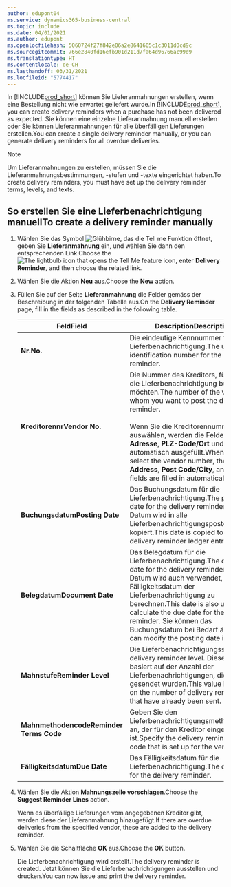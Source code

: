 ```yaml
---
author: edupont04
ms.service: dynamics365-business-central
ms.topic: include
ms.date: 04/01/2021
ms.author: edupont
ms.openlocfilehash: 5060724f27f842e06a2e8641605c1c3011d0cd9c
ms.sourcegitcommit: 766e2840fd16efb901d211d7fa64d96766ac99d9
ms.translationtype: HT
ms.contentlocale: de-CH
ms.lasthandoff: 03/31/2021
ms.locfileid: "5774417"
---
```

<span data-ttu-id="64552-101">In [!INCLUDE[prod_short](../../../includes/prod_short.md)] können Sie Lieferanmahnungen erstellen, wenn eine Bestellung nicht wie erwartet geliefert wurde.</span><span class="sxs-lookup"><span data-stu-id="64552-101">In [!INCLUDE[prod_short](../../../includes/prod_short.md)], you can create delivery reminders when a purchase has not been delivered as expected.</span></span> <span data-ttu-id="64552-102">Sie können eine einzelne Lieferanmahnung manuell erstellen oder Sie können Lieferanmahnungen für alle überfälligen Lieferungen erstellen.</span><span class="sxs-lookup"><span data-stu-id="64552-102">You can create a single delivery reminder manually, or you can generate delivery reminders for all overdue deliveries.</span></span>  

> [!NOTE]
> <span data-ttu-id="64552-103">Um Lieferanmahnungen zu erstellen, müssen Sie die Lieferanmahnungsbestimmungen, -stufen und -texte eingerichtet haben.</span><span class="sxs-lookup"><span data-stu-id="64552-103">To create delivery reminders, you must have set up the delivery reminder terms, levels, and texts.</span></span>

## <a name="to-create-a-delivery-reminder-manually"></a><span data-ttu-id="64552-104">So erstellen Sie eine Lieferbenachrichtigung manuell</span><span class="sxs-lookup"><span data-stu-id="64552-104">To create a delivery reminder manually</span></span>  

1. <span data-ttu-id="64552-105">Wählen Sie das Symbol ![Glühbirne, das die Tell me Funktion](../../../media/ui-search/search_small.png "Tell me-Funktion") öffnet, geben Sie **Lieferanmahnung** ein, und wählen Sie dann den entsprechenden Link.</span><span class="sxs-lookup"><span data-stu-id="64552-105">Choose the ![The lightbulb icon that opens the Tell Me feature](../../../media/ui-search/search_small.png "Tell me what you want to do") icon, enter **Delivery Reminder**, and then choose the related link.</span></span>  
2. <span data-ttu-id="64552-106">Wählen Sie die Aktion **Neu** aus.</span><span class="sxs-lookup"><span data-stu-id="64552-106">Choose the **New** action.</span></span>  
3. <span data-ttu-id="64552-107">Füllen Sie auf der Seite **Lieferanmahnung** die Felder gemäss der Beschreibung in der folgenden Tabelle aus.</span><span class="sxs-lookup"><span data-stu-id="64552-107">On the **Delivery Reminder** page, fill in the fields as described in the following table.</span></span>  

    |<span data-ttu-id="64552-108">Feld</span><span class="sxs-lookup"><span data-stu-id="64552-108">Field</span></span>|<span data-ttu-id="64552-109">Description</span><span class="sxs-lookup"><span data-stu-id="64552-109">Description</span></span>|  
    |---------------------------------|---------------------------------------|  
    |<span data-ttu-id="64552-110">**Nr.**</span><span class="sxs-lookup"><span data-stu-id="64552-110">**No.**</span></span>|<span data-ttu-id="64552-111">Die eindeutige Kennnummer für die Lieferbenachrichtigung.</span><span class="sxs-lookup"><span data-stu-id="64552-111">The unique identification number for the delivery reminder.</span></span>|  
    |<span data-ttu-id="64552-112">**Kreditorennr**</span><span class="sxs-lookup"><span data-stu-id="64552-112">**Vendor No.**</span></span>|<span data-ttu-id="64552-113">Die Nummer des Kreditors, für den Sie die Lieferbenachrichtigung buchen möchten.</span><span class="sxs-lookup"><span data-stu-id="64552-113">The number of the vendor for whom you want to post the delivery reminder.</span></span><br /><br /> <span data-ttu-id="64552-114">Wenn Sie die Kreditorennummer auswählen, werden die Felder **Name**, **Adresse**, **PLZ-Code/Ort** und **Kontakt** automatisch ausgefüllt.</span><span class="sxs-lookup"><span data-stu-id="64552-114">When you select the vendor number, the **Name**, **Address**, **Post Code/City**, and **Contact** fields are filled in automatically.</span></span>|  
    |<span data-ttu-id="64552-115">**Buchungsdatum**</span><span class="sxs-lookup"><span data-stu-id="64552-115">**Posting Date**</span></span>|<span data-ttu-id="64552-116">Das Buchungsdatum für die Lieferbenachrichtigung.</span><span class="sxs-lookup"><span data-stu-id="64552-116">The posting date for the delivery reminder.</span></span> <span data-ttu-id="64552-117">Dieses Datum wird in alle Lieferbenachrichtigungsposten kopiert.</span><span class="sxs-lookup"><span data-stu-id="64552-117">This date is copied to all of the delivery reminder ledger entries.</span></span>|  
    |<span data-ttu-id="64552-118">**Belegdatum**</span><span class="sxs-lookup"><span data-stu-id="64552-118">**Document Date**</span></span>|<span data-ttu-id="64552-119">Das Belegdatum für die Lieferbenachrichtigung.</span><span class="sxs-lookup"><span data-stu-id="64552-119">The document date for the delivery reminder.</span></span> <span data-ttu-id="64552-120">Dieses Datum wird auch verwendet, um das Fälligkeitsdatum der Lieferbenachrichtigung zu berechnen.</span><span class="sxs-lookup"><span data-stu-id="64552-120">This date is also used to calculate the due date for the delivery reminder.</span></span> <span data-ttu-id="64552-121">Sie können das Buchungsdatum bei Bedarf ändern.</span><span class="sxs-lookup"><span data-stu-id="64552-121">You can modify the posting date if required.</span></span>|  
    |<span data-ttu-id="64552-122">**Mahnstufe**</span><span class="sxs-lookup"><span data-stu-id="64552-122">**Reminder Level**</span></span>|<span data-ttu-id="64552-123">Die Lieferbenachrichtigungsstufe.</span><span class="sxs-lookup"><span data-stu-id="64552-123">The delivery reminder level.</span></span> <span data-ttu-id="64552-124">Dieser Wert basiert auf der Anzahl der Lieferbenachrichtigungen, die bereits gesendet wurden.</span><span class="sxs-lookup"><span data-stu-id="64552-124">This value is based on the number of delivery reminders that have already been sent.</span></span>|  
    |<span data-ttu-id="64552-125">**Mahnmethodencode**</span><span class="sxs-lookup"><span data-stu-id="64552-125">**Reminder Terms Code**</span></span>|<span data-ttu-id="64552-126">Geben Sie den Lieferbenachrichtigungsmethodencode an, der für den Kreditor eingerichtet ist.</span><span class="sxs-lookup"><span data-stu-id="64552-126">Specify the delivery reminder terms code that is set up for the vendor.</span></span>|  
    |<span data-ttu-id="64552-127">**Fälligkeitsdatum**</span><span class="sxs-lookup"><span data-stu-id="64552-127">**Due Date**</span></span>|<span data-ttu-id="64552-128">Das Fälligkeitsdatum für die Lieferbenachrichtigung.</span><span class="sxs-lookup"><span data-stu-id="64552-128">The due date for the delivery reminder.</span></span>|  

4. <span data-ttu-id="64552-129">Wählen Sie die Aktion **Mahnungszeile vorschlagen**.</span><span class="sxs-lookup"><span data-stu-id="64552-129">Choose the **Suggest Reminder Lines** action.</span></span>  

    <span data-ttu-id="64552-130">Wenn es überfällige Lieferungen vom angegebenen Kreditor gibt, werden diese der Lieferanmahnung hinzugefügt.</span><span class="sxs-lookup"><span data-stu-id="64552-130">If there are overdue deliveries from the specified vendor, these are added to the delivery reminder.</span></span>  

5. <span data-ttu-id="64552-131">Wählen Sie die Schaltfläche **OK** aus.</span><span class="sxs-lookup"><span data-stu-id="64552-131">Choose the **OK** button.</span></span>  

    <span data-ttu-id="64552-132">Die Lieferbenachrichtigung wird erstellt.</span><span class="sxs-lookup"><span data-stu-id="64552-132">The delivery reminder is created.</span></span> <span data-ttu-id="64552-133">Jetzt können Sie die Lieferbenachrichtigungen ausstellen und drucken.</span><span class="sxs-lookup"><span data-stu-id="64552-133">You can now issue and print the delivery reminder.</span></span>  

